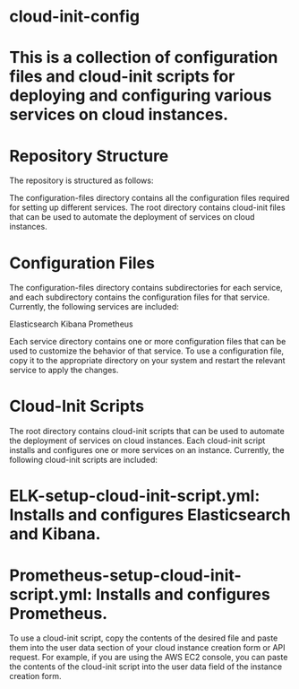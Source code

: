 # cloud-init-config

# This is a collection of configuration files and cloud-init scripts for deploying and configuring various services on cloud instances.

# Repository Structure
The repository is structured as follows:

The configuration-files directory contains all the configuration files required for setting up different services.
The root directory contains cloud-init files that can be used to automate the deployment of services on cloud instances.

# Configuration Files
The configuration-files directory contains subdirectories for each service, and each subdirectory contains the configuration files for that service. Currently, the following services are included:

Elasticsearch
Kibana
Prometheus

Each service directory contains one or more configuration files that can be used to customize the behavior of that service. To use a configuration file, copy it to the appropriate directory on your system and restart the relevant service to apply the changes.

# Cloud-Init Scripts
The root directory contains cloud-init scripts that can be used to automate the deployment of services on cloud instances. Each cloud-init script installs and configures one or more services on an instance. Currently, the following cloud-init scripts are included:

# ELK-setup-cloud-init-script.yml: Installs and configures Elasticsearch and Kibana.
# Prometheus-setup-cloud-init-script.yml: Installs and configures Prometheus.

To use a cloud-init script, copy the contents of the desired file and paste them into the user data section of your cloud instance creation form or API request. For example, if you are using the AWS EC2 console, you can paste the contents of the cloud-init script into the user data field of the instance creation form.
